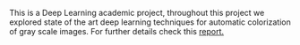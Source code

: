 This is a Deep Learning academic project, throughout this project we explored state of the art deep learning techniques for automatic colorization of gray scale images. For further details check this [report.](https://github.com/Devnetly/Automatic-Image-Colorization/blob/main/docs/Report.pdf)
